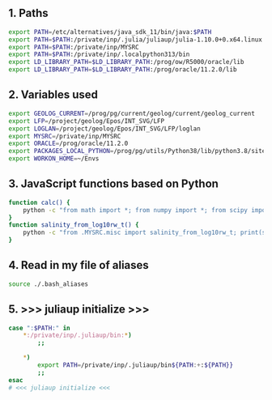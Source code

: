 ## 1. Paths
```bash
export PATH=/etc/alternatives/java_sdk_11/bin/java:$PATH
export PATH=$PATH:/private/inp/.julia/juliaup/julia-1.10.0+0.x64.linux.gnu/bin
export PATH=$PATH:/private/inp/MYSRC
export PATH=$PATH:/private/inp/.localpython313/bin
export LD_LIBRARY_PATH=$LD_LIBRARY_PATH:/prog/ow/R5000/oracle/lib
export LD_LIBRARY_PATH=$LD_LIBRARY_PATH:/prog/oracle/11.2.0/lib
```

## 2. Variables used
```bash
export GEOLOG_CURRENT=/prog/pg/current/geolog/current/geolog_current
export LFP=/project/geolog/Epos/INT_SVG/LFP
export LOGLAN=/project/geolog/Epos/INT_SVG/LFP/loglan
export MYSRC=/private/inp/MYSRC
export ORACLE=/prog/oracle/11.2.0
export PACKAGES_LOCAL_PYTHON=/prog/pg/utils/Python38/lib/python3.8/site-packages
export WORKON_HOME=~/Envs
```

## 3. JavaScript functions based on Python
```bash
function calc() {    
    python -c "from math import *; from numpy import *; from scipy import *; print(eval('$1'))"
}
function salinity_from_log10rw_t() {   
    python -c "from .MYSRC.misc import salinity_from_log10rw_t; print(salinity_from_log10rw_t($1, $2))"
}
```

## 4. Read in my file of aliases
```bash
source ./.bash_aliases
```

## 5. >>> juliaup initialize >>>
```bash
case ":$PATH:" in
    *:/private/inp/.juliaup/bin:*)
        ;;

    *)
        export PATH=/private/inp/.juliaup/bin${PATH:+:${PATH}}
        ;;
esac
# <<< juliaup initialize <<<
```


